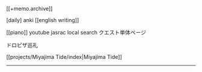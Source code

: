 [[+memo.archive]]



[daily]
anki
[[english writing]]

[[piano]]
youtube jasrac
local search
クエスト単体ページ


ドロピザ巡礼


[[projects/Miyajima Tide/index|Miyajima Tide]]



---




